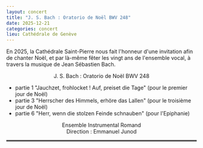 ```yaml
---
layout: concert
title: "J. S. Bach : Oratorio de Noël BWV 248"
date: 2025-12-21 
categories: concert
lieu: Cathédrale de Genève
---
```


En 2025, la Cathédrale Saint-Pierre nous fait l'honneur d'une invitation afin de chanter Noël, 
et par là-même fêter les vingt ans de l'ensemble vocal, à travers la musique de Jean Sébastien Bach.

<p style="text-align: center">
J. S. Bach : Oratorio de Noël BWV 248
</p>

- partie 1 "Jauchzet, frohlocket ! Auf, preiset die Tage" (pour le premier jour de Noël)
- partie 3 "Herrscher des Himmels, erhöre das Lallen" (pour le troisième jour de Noël)
- partie 6 "Herr, wenn die stolzen Feinde schnauben" (pour l'Epiphanie)

<p style="text-align: center">
Ensemble Instrumental Romand<br/>
Direction : Emmanuel Junod
</p>

<hr style="border-top: 3px double #8c8b8b"/>
